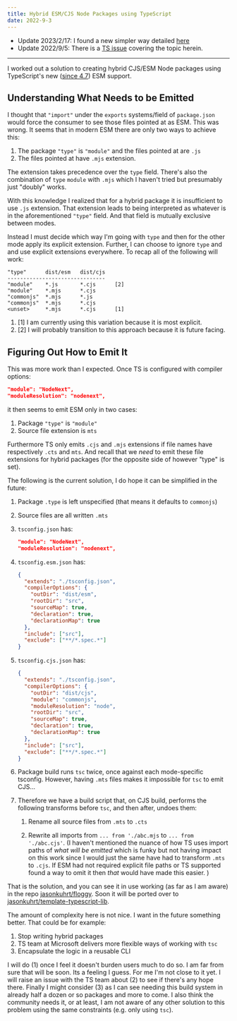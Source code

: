 ```yaml
---
title: Hybrid ESM/CJS Node Packages using TypeScript
date: 2022-9-3
---
```


- Update 2023/2/17: I found a new simpler way detailed [here](./hybrid-esm-cjs-node-packages-using-typescript-take-2)
- Update 2022/9/5: There is a [TS issue](https://github.com/microsoft/TypeScript/issues/46786#issuecomment-1237243821) covering the topic herein.

---

I worked out a solution to creating hybrid CJS/ESM Node packages using TypeScript's new ([since 4.7](https://www.typescriptlang.org/docs/handbook/release-notes/typescript-4-7.html#ecmascript-module-support-in-nodejs)) ESM support.

## Understanding What Needs to be Emitted

I thought that `"import"` under the `exports` systems/field of `package.json` would force the consumer to see those files pointed at as ESM. This was wrong. It seems that in modern ESM there are only two ways to achieve this:

1. The package `"type"` is `"module"` and the files pointed at are `.js`
2. The files pointed at have `.mjs` extension.

The extension takes precedence over the `type` field. There's also the combination of `type` `module` with `.mjs` which I haven't tried but presumably just "doubly" works.

With this knowledge I realized that for a hybrid package it is insufficient to use `.js` extension. That extension leads to being interpreted as whatever is in the aforementioned `"type"` field. And that field is mutually exclusive between modes.

Instead I must decide which way I'm going with `type` and then for the other mode apply its explicit extension. Further, I can choose to ignore `type` and and use explicit extensions everywhere. To recap all of the following will work:

```
"type"      dist/esm   dist/cjs
-------------------------------
"module"    *.js       *.cjs      [2]
"module"    *.mjs      *.cjs
"commonjs"  *.mjs      *.js
"commonjs"  *.mjs      *.cjs
<unset>     *.mjs      *.cjs      [1]
```

1. [1] I am currently using this variation because it is most explicit.
2. [2] I will probably transition to this approach because it is future facing.

## Figuring Out How to Emit It

This was more work than I expected. Once TS is configured with compiler options:

```json
"module": "NodeNext",
"moduleResolution": "nodenext",
```

it then seems to emit ESM only in two cases:

1. Package `"type"` is `"module"`
2. Source file extension is `mts`

Furthermore TS only emits `.cjs` and `.mjs` extensions if file names have respectively `.cts` and `mts`. And recall that we _need_ to emit these file extensions for hybrid packages (for the opposite side of however "type" is set).

The following is the current solution, I do hope it can be simplified in the future:

1. Package `.type` is left unspecified (that means it defaults to `commonjs`)
1. Source files are all written `.mts`
1. `tsconfig.json` has:

   ```json
   "module": "NodeNext",
   "moduleResolution": "nodenext",
   ```

1. `tsconfig.esm.json` has:

   ```json
   {
     "extends": "./tsconfig.json",
     "compilerOptions": {
       "outDir": "dist/esm",
       "rootDir": "src",
       "sourceMap": true,
       "declaration": true,
       "declarationMap": true
     },
     "include": ["src"],
     "exclude": ["**/*.spec.*"]
   }
   ```

1. `tsconfig.cjs.json` has:

   ```json
   {
     "extends": "./tsconfig.json",
     "compilerOptions": {
       "outDir": "dist/cjs",
       "module": "commonjs",
       "moduleResolution": "node",
       "rootDir": "src",
       "sourceMap": true,
       "declaration": true,
       "declarationMap": true
     },
     "include": ["src"],
     "exclude": ["**/*.spec.*"]
   }
   ```

1. Package build runs `tsc` twice, once against each mode-specific tsconfig. However, having `.mts` files makes it impossible for `tsc` to emit CJS...

1. Therefore we have a build script that, on CJS build, performs the following transforms before `tsc`, and then after, undoes them:

   1. Rename all source files from `.mts` to `.cts`

   1. Rewrite all imports from `... from './abc.mjs` to `... from './abc.cjs'`. (I haven't mentioned the nuance of how TS uses import paths of _what will be emitted_ which is funky but not having impact on this work since I would just the same have had to transform `.mts` to `.cjs`. If ESM had not required explicit file paths or TS supported found a way to omit it then _that_ would have made this easier. )

That is the solution, and you can see it in use working (as far as I am aware) in the repo [jasonkuhrt/floggy](https://github.com/jasonkuhrt/floggy). Soon it will be ported over to [jasonkuhrt/template-typescript-lib](https://github.com/jasonkuhrt/template-typescript-lib).

The amount of complexity here is not nice. I want in the future something better. That could be for example:

1. Stop writing hybrid packages
2. TS team at Microsoft delivers more flexible ways of working with `tsc`
3. Encapsulate the logic in a reusable CLI

I will do (1) once I feel it doesn't burden users much to do so. I am far from sure that will be soon. Its a feeling I guess. For me I'm not close to it yet. I will raise an issue with the TS team about (2) to see if there's any hope there. Finally I might consider (3) as I can see needing this build system in already half a dozen or so packages and more to come. I also think the community needs it, or at least, I am not aware of any other solution to this problem using the same constraints (e.g. only using `tsc`).
